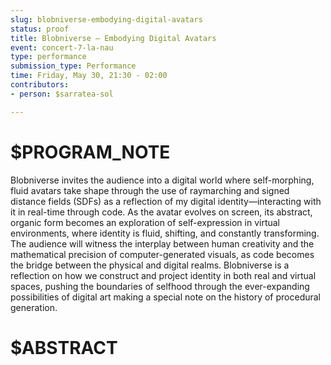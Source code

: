 ```yaml
---
slug: blobniverse-embodying-digital-avatars
status: proof
title: Blobniverse – Embodying Digital Avatars
event: concert-7-la-nau
type: performance
submission_type: Performance
time: Friday, May 30, 21:30 - 02:00
contributors:
- person: $sarratea-sol

---
```


# $PROGRAM_NOTE

Blobniverse invites the audience into a digital world where self-morphing, fluid avatars
take shape through the use of raymarching and signed distance fields (SDFs) as a
reflection of my digital identity—interacting with it in real-time through code.
As the avatar evolves on screen, its abstract, organic form becomes an exploration of
self-expression in virtual environments, where identity is fluid, shifting, and constantly
transforming. The audience will witness the interplay between human creativity and the
mathematical precision of computer-generated visuals, as code becomes the bridge
between the physical and digital realms.
Blobniverse is a reflection on how we construct and project identity in both real and
virtual spaces, pushing the boundaries of selfhood through the ever-expanding
possibilities of digital art making a special note on the history of procedural generation.

# $ABSTRACT




